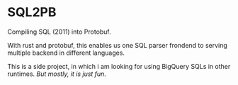 # SQL2PB

Compiling SQL (2011) into Protobuf.

With rust and protobuf, this enables us one SQL parser frondend to serving multiple backend in different languages.

This is a side project, in which i am looking for using BigQuery SQLs in other runtimes. _But mostly, it is just fun._
